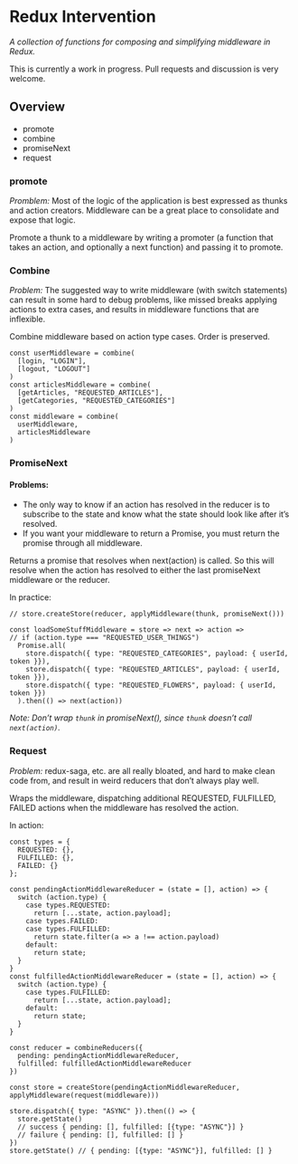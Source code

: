 
# Redux Intervention
_A collection of functions for composing and simplifying middleware in Redux._

This is currently a work in progress. Pull requests and discussion is very welcome.

## Overview

* promote
* combine
* promiseNext
* request

### promote

*Promblem:* Most of the logic of the application is best expressed as thunks and action creators. Middleware can be a great place to consolidate and expose that logic.

Promote a thunk to a middleware by writing a promoter (a function that takes an action, and optionally a next function) and passing it to promote.


### Combine

*Problem:* The suggested way to write middleware (with switch statements) can result in some hard to debug problems, like missed breaks applying actions to extra cases, and results in middleware functions that are inflexible.

Combine middleware based on action type cases. Order is preserved.


    const userMiddleware = combine(
      [login, "LOGIN"],
      [logout, "LOGOUT"]
    )
    const articlesMiddleware = combine(
      [getArticles, "REQUESTED_ARTICLES"],
      [getCategories, "REQUESTED_CATEGORIES"]
    )
    const middleware = combine(
      userMiddleware,
      articlesMiddleware
    )


### PromiseNext

#### Problems:

- The only way to know if an action has resolved in the reducer is to subscribe to the state and know what the state should look like after it’s resolved.
- If you want your middleware to return a Promise, you must return the promise through all middleware.

Returns a promise that resolves when next(action) is called. So this will resolve when the action has resolved to either the last promiseNext middleware or the reducer.

In practice:

    // store.createStore(reducer, applyMiddleware(thunk, promiseNext()))
    
    const loadSomeStuffMiddleware = store => next => action =>
    // if (action.type === "REQUESTED_USER_THINGS")
      Promise.all(
        store.dispatch({ type: "REQUESTED_CATEGORIES", payload: { userId, token }}),
        store.dispatch({ type: "REQUESTED_ARTICLES", payload: { userId, token }}),
        store.dispatch({ type: "REQUESTED_FLOWERS", payload: { userId, token }})
      ).then(() => next(action))
    
    

_*Note:* Don’t wrap `thunk` in promiseNext(), since `thunk` doesn’t call `next(action)`._

### Request

*Problem:* redux-saga, etc. are all really bloated, and hard to make clean code from, and result in weird reducers that don’t always play well.

Wraps the middleware, dispatching additional REQUESTED, FULFILLED, FAILED actions when the middleware has resolved the action.

In action:

    const types = {
      REQUESTED: {},
      FULFILLED: {},
      FAILED: {}
    };
    
    const pendingActionMiddlewareReducer = (state = [], action) => {
      switch (action.type) {
        case types.REQUESTED:
          return [...state, action.payload];
        case types.FAILED:
        case types.FULFILLED:
          return state.filter(a => a !== action.payload)
        default:
          return state;
      }
    }
    const fulfilledActionMiddlewareReducer = (state = [], action) => {
      switch (action.type) {
        case types.FULFILLED:
          return [...state, action.payload];
        default:
          return state;
      }
    }
    
    const reducer = combineReducers({
      pending: pendingActionMiddlewareReducer,
      fulfilled: fulfilledActionMiddlewareReducer
    })
    
    const store = createStore(pendingActionMiddlewareReducer, applyMiddleware(request(middleware)))
    
    store.dispatch({ type: "ASYNC" }).then(() => {
      store.getState()
      // success { pending: [], fulfilled: [{type: "ASYNC"}] }
      // failure { pending: [], fulfilled: [] }
    })
    store.getState() // { pending: [{type: "ASYNC"}], fulfilled: [] }
